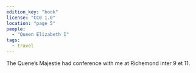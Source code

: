 ```yaml
---
edition_key: "book"
license: "CC0 1.0"
location: "page 5"
people:
  - "Queen Elizabeth I"
tags:
  - travel
---
```

The Quene’s Majestie had conference with me
at Richemond inter 9 et 11.
